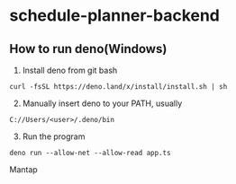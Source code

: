 # schedule-planner-backend

## How to run deno(Windows)
1. Install deno from git bash
```
curl -fsSL https://deno.land/x/install/install.sh | sh
```
2. Manually insert deno to your PATH, usually
```
C://Users/<user>/.deno/bin
```
3. Run the program
```
deno run --allow-net --allow-read app.ts
```

Mantap